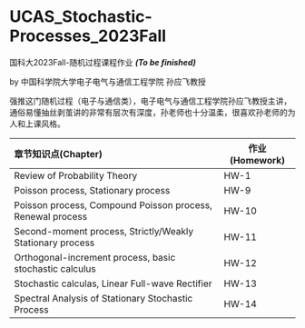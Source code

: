 # UCAS_Stochastic-Processes_2023Fall
国科大2023Fall-随机过程课程作业 ***(To be finished)***

by 中国科学院大学电子电气与通信工程学院 孙应飞教授

强推这门随机过程（电子与通信类），电子电气与通信工程学院孙应飞教授主讲，通俗易懂抽丝剥茧讲的非常有层次有深度，孙老师也十分温柔，很喜欢孙老师的为人和上课风格。

| 章节知识点(Chapter)                                                   | 作业(Homework)   | 
| :-------------------------------------------------------------------- | -------          | 
| Review of Probability Theory                                          | HW-1             | 
| Poisson process, Stationary process                                   | HW-9             | 
| Poisson process, Compound Poisson process, Renewal process            | HW-10            | 
| Second-moment process, Strictly/Weakly Stationary process             | HW-11            | 
| Orthogonal-increment process, basic stochastic calculus               | HW-12            | 
| Stochastic calculas, Linear Full-wave Rectifier                       | HW-13            | 
| Spectral Analysis of Stationary Stochastic Process                    | HW-14            | 
